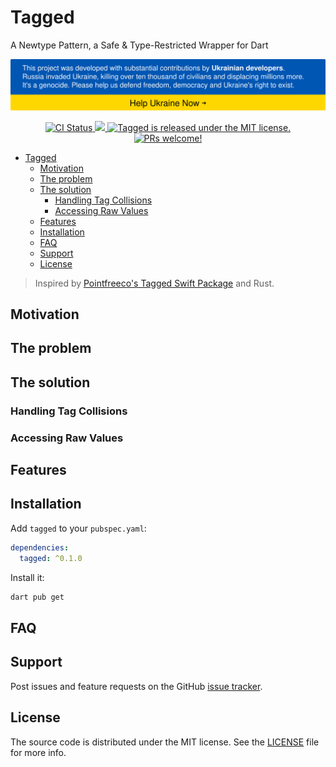 # Tagged

A Newtype Pattern, a Safe & Type-Restricted Wrapper for Dart

[![Stand With Ukraine](https://raw.githubusercontent.com/vshymanskyy/StandWithUkraine/main/banner-direct.svg)](https://vshymanskyy.github.io/StandWithUkraine)

<p align="center">
    <a href="https://github.com/minikin/tagged/actions">
    <img src="https://github.com/minikin/tagged/actions/workflows/build.yaml/badge.svg" alt="CI Status" />
  </a>

  <a href="https://codecov.io/gh/minikin/tagged" > 
  <img src="https://codecov.io/gh/minikin/tagged/branch/main/graph/badge.svg?token=n4qmrtvshr"/> 
  </a>

   <a href="https://github.com/minikin/tagged/blob/main/LICENSE">
    <img src="https://img.shields.io/badge/license-MIT-blue.svg" alt="Tagged is released under the MIT license." />
  </a>

  <a href="https://github.com/minikin/tagged/blob/main/CODE_OF_CONDUCT.md">
    <img src="https://img.shields.io/badge/PRs-welcome-brightgreen.svg" alt="PRs welcome!" />
  </a>
</p>

- [Tagged](#tagged)
  - [Motivation](#motivation)
  - [The problem](#the-problem)
  - [The solution](#the-solution)
    - [Handling Tag Collisions](#handling-tag-collisions)
    - [Accessing Raw Values](#accessing-raw-values)
  - [Features](#features)
  - [Installation](#installation)
  - [FAQ](#faq)
  - [Support](#support)
  - [License](#license)


> Inspired by [Pointfreeco's Tagged Swift Package](https://github.com/pointfreeco/swift-tagged) and Rust.

## Motivation

## The problem

## The solution

### Handling Tag Collisions

### Accessing Raw Values

## Features

## Installation

Add `tagged` to your `pubspec.yaml`:

```yaml
dependencies:
  tagged: ^0.1.0
```

Install it:

```sh
dart pub get
```

## FAQ


## Support

Post issues and feature requests on the GitHub [issue tracker](https://github.com/minikin/tagged/issues).

## License

The source code is distributed under the MIT license.
See the [LICENSE](https://github.com/minikin/tagged/blob/main/LICENSE) file for more info.